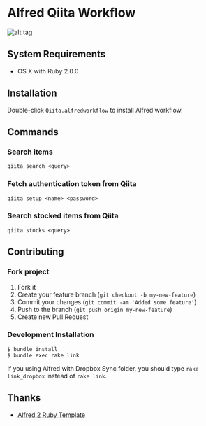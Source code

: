 # Alfred Qiita Workflow

![alt tag](https://raw.github.com/oame/alfred-qiita-workflow/master/screenshots/qiita-workflow.png)

## System Requirements

- OS X with Ruby 2.0.0

## Installation

Double-click `Qiita.alfredworkflow` to install Alfred workflow.

## Commands

### Search items

```
qiita search <query>
```

### Fetch authentication token from Qiita

```
qiita setup <name> <password>
```

### Search stocked items from Qiita

```
qiita stocks <query>
```

## Contributing

### Fork project

1. Fork it
2. Create your feature branch (`git checkout -b my-new-feature`)
3. Commit your changes (`git commit -am 'Added some feature'`)
4. Push to the branch (`git push origin my-new-feature`)
5. Create new Pull Request

### Development Installation

```
$ bundle install
$ bundle exec rake link
```

If you using Alfred with Dropbox Sync folder, you should type `rake link_dropbox` instead of `rake link`.

## Thanks

- [Alfred 2 Ruby Template](https://github.com/zhaocai/alfred2-ruby-template)